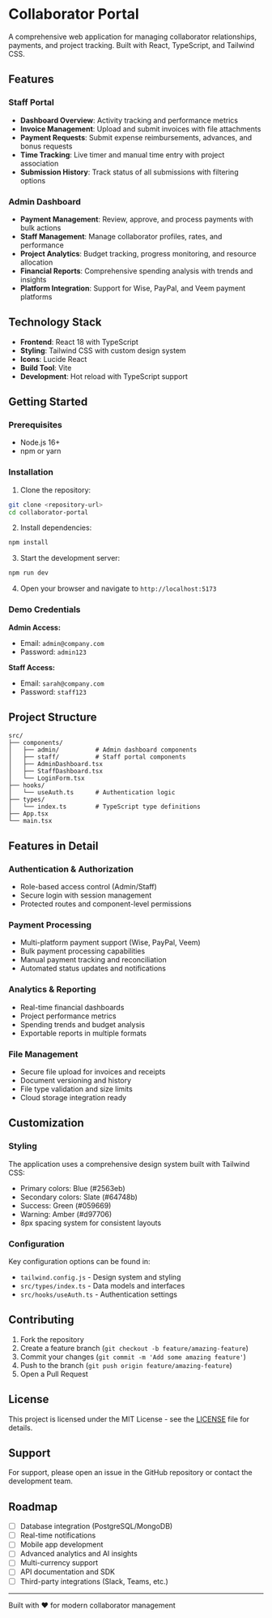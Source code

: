 # Collaborator Portal

A comprehensive web application for managing collaborator relationships, payments, and project tracking. Built with React, TypeScript, and Tailwind CSS.

## Features

### Staff Portal
- **Dashboard Overview**: Activity tracking and performance metrics
- **Invoice Management**: Upload and submit invoices with file attachments
- **Payment Requests**: Submit expense reimbursements, advances, and bonus requests
- **Time Tracking**: Live timer and manual time entry with project association
- **Submission History**: Track status of all submissions with filtering options

### Admin Dashboard
- **Payment Management**: Review, approve, and process payments with bulk actions
- **Staff Management**: Manage collaborator profiles, rates, and performance
- **Project Analytics**: Budget tracking, progress monitoring, and resource allocation
- **Financial Reports**: Comprehensive spending analysis with trends and insights
- **Platform Integration**: Support for Wise, PayPal, and Veem payment platforms

## Technology Stack

- **Frontend**: React 18 with TypeScript
- **Styling**: Tailwind CSS with custom design system
- **Icons**: Lucide React
- **Build Tool**: Vite
- **Development**: Hot reload with TypeScript support

## Getting Started

### Prerequisites
- Node.js 16+ 
- npm or yarn

### Installation

1. Clone the repository:
```bash
git clone <repository-url>
cd collaborator-portal
```

2. Install dependencies:
```bash
npm install
```

3. Start the development server:
```bash
npm run dev
```

4. Open your browser and navigate to `http://localhost:5173`

### Demo Credentials

**Admin Access:**
- Email: `admin@company.com`
- Password: `admin123`

**Staff Access:**
- Email: `sarah@company.com`
- Password: `staff123`

## Project Structure

```
src/
├── components/
│   ├── admin/          # Admin dashboard components
│   ├── staff/          # Staff portal components
│   ├── AdminDashboard.tsx
│   ├── StaffDashboard.tsx
│   └── LoginForm.tsx
├── hooks/
│   └── useAuth.ts      # Authentication logic
├── types/
│   └── index.ts        # TypeScript type definitions
├── App.tsx
└── main.tsx
```

## Features in Detail

### Authentication & Authorization
- Role-based access control (Admin/Staff)
- Secure login with session management
- Protected routes and component-level permissions

### Payment Processing
- Multi-platform payment support (Wise, PayPal, Veem)
- Bulk payment processing capabilities
- Manual payment tracking and reconciliation
- Automated status updates and notifications

### Analytics & Reporting
- Real-time financial dashboards
- Project performance metrics
- Spending trends and budget analysis
- Exportable reports in multiple formats

### File Management
- Secure file upload for invoices and receipts
- Document versioning and history
- File type validation and size limits
- Cloud storage integration ready

## Customization

### Styling
The application uses a comprehensive design system built with Tailwind CSS:
- Primary colors: Blue (#2563eb)
- Secondary colors: Slate (#64748b)
- Success: Green (#059669)
- Warning: Amber (#d97706)
- 8px spacing system for consistent layouts

### Configuration
Key configuration options can be found in:
- `tailwind.config.js` - Design system and styling
- `src/types/index.ts` - Data models and interfaces
- `src/hooks/useAuth.ts` - Authentication settings

## Contributing

1. Fork the repository
2. Create a feature branch (`git checkout -b feature/amazing-feature`)
3. Commit your changes (`git commit -m 'Add some amazing feature'`)
4. Push to the branch (`git push origin feature/amazing-feature`)
5. Open a Pull Request

## License

This project is licensed under the MIT License - see the [LICENSE](LICENSE) file for details.

## Support

For support, please open an issue in the GitHub repository or contact the development team.

## Roadmap

- [ ] Database integration (PostgreSQL/MongoDB)
- [ ] Real-time notifications
- [ ] Mobile app development
- [ ] Advanced analytics and AI insights
- [ ] Multi-currency support
- [ ] API documentation and SDK
- [ ] Third-party integrations (Slack, Teams, etc.)

---

Built with ❤️ for modern collaborator management
